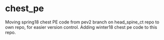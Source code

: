 # chest_pe
Moving spring18 chest PE code from pev2 branch on head_spine_ct repo to own repo, for easier version control. Adding winter18 chest pe code to this repo. 
